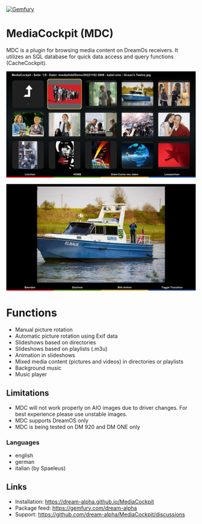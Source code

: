 [![Gemfury](https://badge.fury.io/fp/gemfury.svg)](https://gemfury.com/f/partner)

# MediaCockpit (MDC)
MDC is a plugin for browsing media content on DreamOs receivers. It utilizes an SQL database for quick data access and query functions (CacheCockpit).

![Screenshot](mdc1.png)

![Screenshot](mdc2.png)

# Functions
- Manual picture rotation
- Automatic picture rotation using Exif data
- Slideshows based on directories
- Slideshows based on playlists (.m3u)
- Animation in slideshows
- Mixed media content (pictures and videos) in directories or playlists
- Background music
- Music player

## Limitations
- MDC will not work properly on AIO images due to driver changes. For best experience please use unstable images.
- MDC supports DreamOS only
- MDC is being tested on DM 920 and DM ONE only

### Languages
- english
- german
- italian (by Spaeleus)

## Links
- Installation: https://dream-alpha.github.io/MediaCockpit
- Package feed: https://gemfury.com/dream-alpha
- Support: https://github.com/dream-alpha/MediaCockpit/discussions
